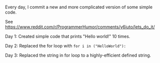 Every day, I commit a new and more complicated version of some simple code. 

See https://www.reddit.com/r/ProgrammerHumor/comments/y6iuto/lets_do_it/

Day 1:
Created simple code that prints "Hello world!" 10 times.

Day 2:
Replaced the for loop with ```for i in ("HelloWorld"):```

Day 3:
Replaced the string in for loop to a highly-efficient defined string.
